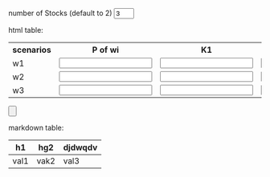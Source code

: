 
<head>
<title>solver for financial Math</title>
<script src="fm.js" type="text/javascript"></script>
<style>
.decInput{
    name: "input a number";
    placeholder:"placeholder";
    type: "number";

}


</style>


</head>

<div>
<label> number of Stocks (default to 2)</label>
<input type="number" value="3" min="1" max="5" id="stock_num" class="bttn" style="width:40px"/>


html table:


<table>
<tr>
    <th>scenarios</th>
    <th>P of wi</th>
    <th>K1</th>
    <th>K2</th>
</tr>
<tr>
    <td>w1</td>
    <td><input class="decInput" id="p1"/></td>
    <td><input class="decInput" id="k11"/></td>
    <td><input class="decInput" id="k21"/></td>
</tr>
<tr>
    <td>w2</td>
    <td><input class="decInput" id="p2"/></td>
    <td><input class="decInput" id="k12"/></td>
    <td><input class="decInput" id="k22"/></td>
</tr>
<tr>
    <td>w3</td>
    <td><input class="decInput" id="p3"/></td>
    <td><input class="decInput" id="k13"/></td>
    <td><input class="decInput" id="k23"/></td>
</tr>
</table>
<input type="button" id="calculateBttn"/>
<br/>
<div id="outputSpace">



</div>
</div>




markdown table:

| h1 | hg2 | djdwqdv|
|-|-|-|
|val1 | vak2 | val3 |